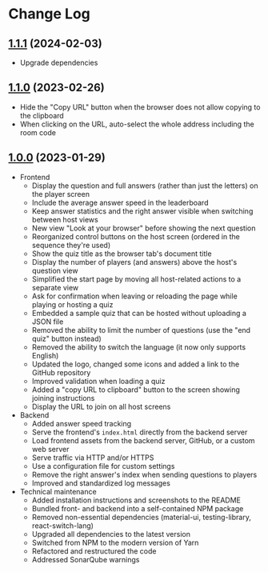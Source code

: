 # Change Log

## [1.1.1](https://github.com/david-04/quiz-mate/releases/tag/v1.1.1) (2024-02-03)

- Upgrade dependencies

## [1.1.0](https://github.com/david-04/quiz-mate/releases/tag/v1.1.0) (2023-02-26)

- Hide the "Copy URL" button when the browser does not allow copying to the clipboard
- When clicking on the URL, auto-select the whole address including the room code

## [1.0.0](https://github.com/david-04/quiz-mate/releases/tag/v1.0.0) (2023-01-29)

- Frontend
  - Display the question and full answers (rather than just the letters) on the player screen
  - Include the average answer speed in the leaderboard
  - Keep answer statistics and the right answer visible when switching between host views
  - New view "Look at your browser" before showing the next question
  - Reorganized control buttons on the host screen (ordered in the sequence they're used)
  - Show the quiz title as the browser tab's document title
  - Display the number of players (and answers) above the host's question view
  - Simplified the start page by moving all host-related actions to a separate view
  - Ask for confirmation when leaving or reloading the page while playing or hosting a quiz
  - Embedded a sample quiz that can be hosted without uploading a JSON file
  - Removed the ability to limit the number of questions (use the "end quiz" button instead)
  - Removed the ability to switch the language (it now only supports English)
  - Updated the logo, changed some icons and added a link to the GitHub repository
  - Improved validation when loading a quiz
  - Added a "copy URL to clipboard" button to the screen showing joining instructions
  - Display the URL to join on all host screens
- Backend
  - Added answer speed tracking
  - Serve the frontend's `index.html` directly from the backend server
  - Load frontend assets from the backend server, GitHub, or a custom web server
  - Serve traffic via HTTP and/or HTTPS
  - Use a configuration file for custom settings
  - Remove the right answer's index when sending questions to players
  - Improved and standardized log messages
- Technical maintenance
  - Added installation instructions and screenshots to the README
  - Bundled front- and backend into a self-contained NPM package
  - Removed non-essential dependencies (material-ui, testing-library, react-switch-lang)
  - Upgraded all dependencies to the latest version
  - Switched from NPM to the modern version of Yarn
  - Refactored and restructured the code
  - Addressed SonarQube warnings
